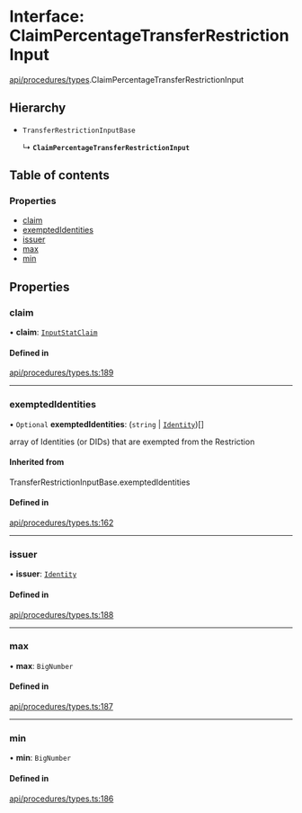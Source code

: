 # Interface: ClaimPercentageTransferRestrictionInput

[api/procedures/types](../wiki/api.procedures.types).ClaimPercentageTransferRestrictionInput

## Hierarchy

- `TransferRestrictionInputBase`

  ↳ **`ClaimPercentageTransferRestrictionInput`**

## Table of contents

### Properties

- [claim](../wiki/api.procedures.types.ClaimPercentageTransferRestrictionInput#claim)
- [exemptedIdentities](../wiki/api.procedures.types.ClaimPercentageTransferRestrictionInput#exemptedidentities)
- [issuer](../wiki/api.procedures.types.ClaimPercentageTransferRestrictionInput#issuer)
- [max](../wiki/api.procedures.types.ClaimPercentageTransferRestrictionInput#max)
- [min](../wiki/api.procedures.types.ClaimPercentageTransferRestrictionInput#min)

## Properties

### claim

• **claim**: [`InputStatClaim`](../wiki/types#inputstatclaim)

#### Defined in

[api/procedures/types.ts:189](https://github.com/PolymeshAssociation/polymesh-sdk/blob/07b115c8/src/api/procedures/types.ts#L189)

___

### exemptedIdentities

• `Optional` **exemptedIdentities**: (`string` \| [`Identity`](../wiki/api.entities.Identity.Identity))[]

array of Identities (or DIDs) that are exempted from the Restriction

#### Inherited from

TransferRestrictionInputBase.exemptedIdentities

#### Defined in

[api/procedures/types.ts:162](https://github.com/PolymeshAssociation/polymesh-sdk/blob/07b115c8/src/api/procedures/types.ts#L162)

___

### issuer

• **issuer**: [`Identity`](../wiki/api.entities.Identity.Identity)

#### Defined in

[api/procedures/types.ts:188](https://github.com/PolymeshAssociation/polymesh-sdk/blob/07b115c8/src/api/procedures/types.ts#L188)

___

### max

• **max**: `BigNumber`

#### Defined in

[api/procedures/types.ts:187](https://github.com/PolymeshAssociation/polymesh-sdk/blob/07b115c8/src/api/procedures/types.ts#L187)

___

### min

• **min**: `BigNumber`

#### Defined in

[api/procedures/types.ts:186](https://github.com/PolymeshAssociation/polymesh-sdk/blob/07b115c8/src/api/procedures/types.ts#L186)
